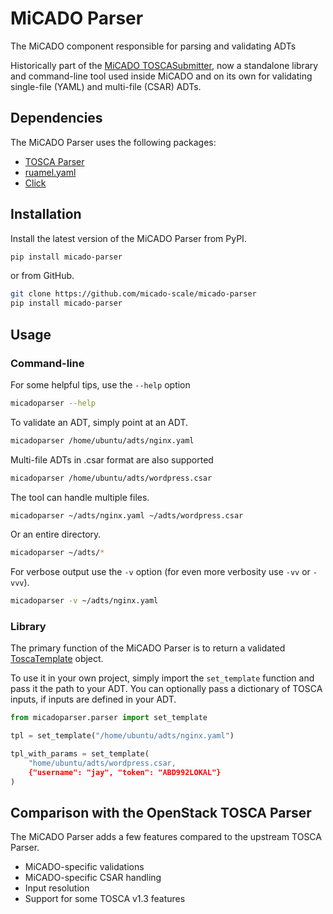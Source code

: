 # MiCADO Parser
The MiCADO component responsible for parsing and validating ADTs

Historically part of the [MiCADO TOSCASubmitter](https://github.com/micado-scale/component_submitter), now a standalone library and command-line tool used inside MiCADO and on its own for validating single-file (YAML) and multi-file (CSAR) ADTs.

## Dependencies
The MiCADO Parser uses the following packages:
- [TOSCA Parser](https://opendev.org/openstack/tosca-parser)
- [ruamel.yaml](https://sourceforge.net/p/ruamel-yaml/code/ci/default/tree/)
- [Click](https://github.com/pallets/click)

## Installation
Install the latest version of the MiCADO Parser from PyPI.

```bash
pip install micado-parser
```

or from GitHub.

```bash
git clone https://github.com/micado-scale/micado-parser
pip install micado-parser
```

## Usage

### Command-line
For some helpful tips, use the `--help` option

```bash
micadoparser --help
```

To validate an ADT, simply point at an ADT.

```bash
micadoparser /home/ubuntu/adts/nginx.yaml
```

Multi-file ADTs in .csar format are also supported

```bash
micadoparser /home/ubuntu/adts/wordpress.csar
```

The tool can handle multiple files.

```bash
micadoparser ~/adts/nginx.yaml ~/adts/wordpress.csar
```

Or an entire directory.

```bash
micadoparser ~/adts/*
```

For verbose output use the `-v` option (for even more verbosity use `-vv` or `-vvv`).
```bash
micadoparser -v ~/adts/nginx.yaml
```

### Library
The primary function of the MiCADO Parser is to return a validated [ToscaTemplate](https://opendev.org/openstack/tosca-parser/src/branch/master/toscaparser/tosca_template.py) object.

To use it in your own project, simply import the `set_template` function and pass it the path to your ADT. You can optionally pass a dictionary of TOSCA inputs, if inputs are defined in your ADT.

```python
from micadoparser.parser import set_template

tpl = set_template("/home/ubuntu/adts/nginx.yaml")

tpl_with_params = set_template(
    "home/ubuntu/adts/wordpress.csar,
    {"username": "jay", "token": "ABD992LOKAL"}
)
```

## Comparison with the OpenStack TOSCA Parser
The MiCADO Parser adds a few features compared to the upstream TOSCA Parser.
- MiCADO-specific validations
- MiCADO-specific CSAR handling
- Input resolution
- Support for some TOSCA v1.3 features